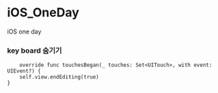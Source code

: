 # iOS_OneDay
iOS one day


### key board 숨기기

        override func touchesBegan(_ touches: Set<UITouch>, with event: UIEvent?) {
        self.view.endEditing(true)
    }
